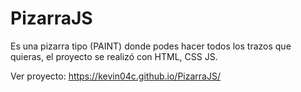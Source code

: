 # PizarraJS

Es una pizarra tipo (PAINT) donde podes hacer todos los trazos que quieras, el proyecto se realizó con HTML, CSS JS.

Ver proyecto: https://kevin04c.github.io/PizarraJS/
